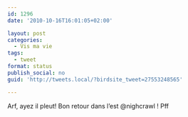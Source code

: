 ```yaml
---
id: 1296
date: '2010-10-16T16:01:05+02:00'

layout: post
categories:
  - Vis ma vie
tags:
  - tweet
format: status
publish_social: no
guid: 'http://tweets.local/?birdsite_tweet=27553248565'

---
```


Arf, ayez il pleut! Bon retour dans l’est @nighcrawl ! Pff